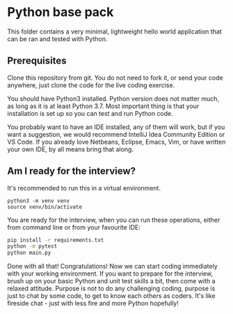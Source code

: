 # Python base pack

This folder contains a very minimal, lightweight hello world application that can be ran and tested with Python.

## Prerequisites

Clone this repository from git. You do not need to fork it, or send your code anywhere, just clone the code for the live coding exercise.

You should have Python3 installed.
Python version does not matter much, as long as it is at least Python 3.7.
Most important thing is that your installation is set up so you can test and run Python code.

You probably want to have an IDE installed, any of them will work, but if you want a suggestion,
we would recommend IntelliJ Idea Community Edition or VS Code.
If you already love Netbeans, Eclipse, Emacs, Vim, or have written your own IDE, by all means bring that along.

## Am I ready for the interview?

It's recommended to run this in a virtual environment.

```
python3 -m venv venv
source venv/bin/activate
```

You are ready for the interview, when you can run these operations, either from command line or from your favourite IDE:

```sh
pip install -r requirements.txt
python -m pytest
python main.py
```

Done with all that! Congratulations! Now we can start coding immediately with your working environment.
If you want to prepare for the interview, brush up on your basic Python and unit test skills a bit, then come with a relaxed attitude.
Purpose is not to do any challenging coding, purpose is just to chat by some code, to get to know each others as coders.
It's like fireside chat - just with less fire and more Python hopefully!
